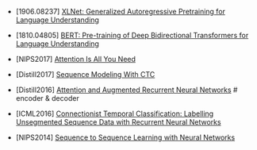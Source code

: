 - [1906.08237] [XLNet: Generalized Autoregressive Pretraining for Language Understanding](https://arxiv.org/abs/1906.08237)

- [1810.04805] [BERT: Pre-training of Deep Bidirectional Transformers for Language Understanding](https://arxiv.org/abs/1810.04805)

- [NIPS2017] [Attention Is All You Need](https://papers.nips.cc/paper/7181-attention-is-all-you-need.pdf)

- [Distill2017] [Sequence Modeling
With CTC](https://distill.pub/2017/ctc/)

- [Distill2016] [Attention and Augmented Recurrent Neural Networks](https://distill.pub/2016/augmented-rnns/) # encoder & decoder

- [ICML2016] [Connectionist Temporal Classification: Labelling Unsegmented
Sequence Data with Recurrent Neural Networks](https://www.cs.toronto.edu/~graves/icml_2006.pdf)

- [NIPS2014] [Sequence to Sequence Learning
with Neural Networks
](https://papers.nips.cc/paper/5346-sequence-to-sequence-learning-with-neural-networks.pdf)

